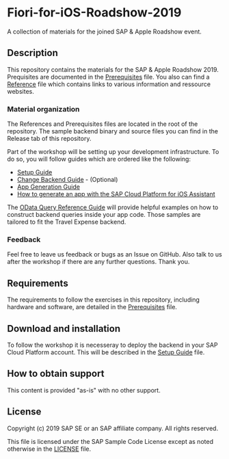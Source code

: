 # Fiori-for-iOS-Roadshow-2019
A collection of materials for the joined SAP & Apple Roadshow event.

## Description

This repository contains the materials for the SAP & Apple Roadshow 2019. Prequisites are documented in the [Prerequisites](Prerequisites.md) file. You also can find a [Reference](References.md) file which contains links to various information and ressource websites.

### Material organization

The References and Prerequisites files are located in the root of the repository. The sample backend binary and source files you can find in the Release tab of this repository.

Part of the workshop will be setting up your development infrastructure. To do so, you will follow guides which are ordered like the following:

- [Setup Guide](SetupGuide.md)
- [Change Backend Guide](ChangeBackendGuide.md) - (Optional)
- [App Generation Guide](AppGenerationGuide.md)
- [How to generate an app with the SAP Cloud Platform for iOS Assistant](ChangeAppUI&ODataQueryReference.md)

The [OData Query Reference Guide](ODataQueryReferenceGuide.md) will provide helpful examples on how to construct backend queries inside your app code. Those samples are tailored to fit the Travel Expense backend.

### Feedback

Feel free to leave us feedback or bugs as an Issue on GitHub. Also talk to us after the workshop if there are any further questions. Thank you.


## Requirements

The requirements to follow the exercises in this repository, including hardware and software, are detailed in the [Prerequisites](Prerequisites.md) file.


## Download and installation

To follow the workshop it is necesseray to deploy the backend in your SAP Cloud Platform account. This will be described in the [Setup Guide](SetupGuide.md) file.


## How to obtain support

This content is provided "as-is" with no other support.


## License

Copyright (c) 2019 SAP SE or an SAP affiliate company. All rights reserved.

This file is licensed under the SAP Sample Code License except as noted otherwise in the [LICENSE](LICENSE) file.


